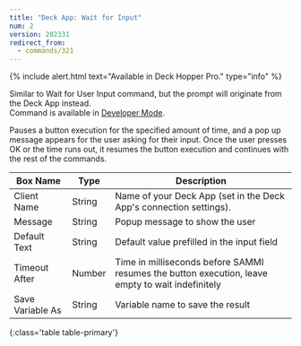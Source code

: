 ```yaml
---
title: "Deck App: Wait for Input"
num: 2
version: 202331
redirect_from:
  - commands/321
---
```


{% include alert.html text="Available in Deck Hopper Pro." type="info" %} 

Similar to Wait for User Input command, but the prompt will originate from the Deck App instead.  
Command is available in [Developer Mode](https://sammi.solutions/docs/faq/general#developermode).

Pauses a button execution for the specified amount of time, and a pop up message appears for the user asking for their input. Once the user presses OK or the time runs out, it resumes the button execution and continues with the rest of the commands.


| Box Name | Type | Description | 
|-------|--------|--------
|Client Name| String | Name of your Deck App (set in the Deck App's connection settings).
|Message| String | Popup message to show the user
|Default Text | String | Default value prefilled in the input field 
|Timeout After | Number | Time in milliseconds before SAMMI resumes the button execution, leave empty to wait indefinitely
|Save Variable As | String | Variable name to save the result
{:class='table table-primary'}

